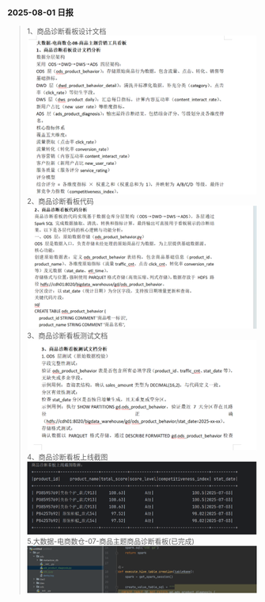 ### 2025-08-01 日报
>1、商品诊断看板设计文档
![img_4.png](imgs/0801_04.png)
>2、商品诊断看板代码
![img_3.png](imgs/0801_03.png)
>3、商品诊断看板测试文档
![img_2.png](imgs/0801_02.png)
>4、商品诊断看板上线截图
![img_1.png](imgs/0801_01.png)
> 5.大数据-电商数仓-07-商品主题商品诊断看板(已完成)
> ![img_5.png](imgs/0801_05.png)